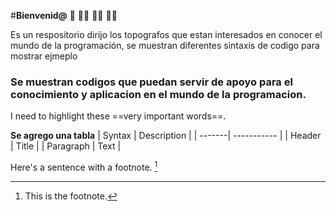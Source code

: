 #**Bienvenid@** 👋 👨‍💻 🧑‍💻 👩‍💻

Es un respositorio dirijo los topografos que estan interesados en conocer el mundo de la programación, se muestran diferentes sintaxis de codigo para mostrar ejmeplo
### Se muestran codigos que puedan servir de apoyo para el conocimiento y aplicacion en el mundo de la programacion.

I need to highlight these ==very important words==.

**Se agrego una tabla**
| Syntax | Description |
| -------| ----------- |
| Header | Title |
| Paragraph | Text |

<!--
**Desarrollador0035/Desarrollador0035** is a ✨ _special_ ✨ repository because its `README.md` (this file) appears on your GitHub profile.

Here are some ideas to get you started:

 🔭 I’m currently working on ...
 🌱 I’m currently learning ...
 👯 I’m looking to collaborate on ...
- 🤔 I’m looking for help with ...
- 💬 Ask me about ...
- 📫 How to reach me: ...
- 😄 Pronouns: ...
- ⚡ Fun fact: ...
-->

Here's a sentence with a footnote. [^1]
[^1]: This is the footnote.




